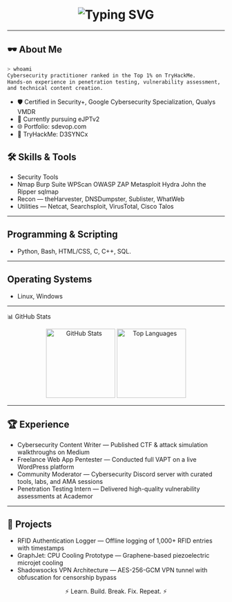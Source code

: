 <!-- Profile Cover -->
<h1 align="center">
  <img src="https://readme-typing-svg.herokuapp.com?font=Fira+Code&color=00FF00&width=750&lines=Hi%2C+I'm+D3SYNCx;Ethical+Hacker+%7C+CTF+Player+%7C+Cybersecurity+Researcher;Ranked+Top+1%25+on+TryHackMe;Welcome+to+my+GitHub" alt="Typing SVG">
</h1>

---

## 🕶 About Me
```bash
> whoami
Cybersecurity practitioner ranked in the Top 1% on TryHackMe.
Hands-on experience in penetration testing, vulnerability assessment, 
and technical content creation.
```
- 🛡 Certified in Security+, Google Cybersecurity Specialization, Qualys VMDR
- 🎯 Currently pursuing eJPTv2
- 🌐 Portfolio: sdevop.com
- 📜 TryHackMe: D3SYNCx

## 🛠 Skills & Tools
- Security Tools
- Nmap Burp Suite WPScan OWASP ZAP Metasploit Hydra John the Ripper sqlmap
- Recon — theHarvester, DNSDumpster, Sublister, WhatWeb
- Utilities — Netcat, Searchsploit, VirusTotal, Cisco Talos

---

## Programming & Scripting
- Python, Bash, HTML/CSS, C, C++, SQL.
  
---

## Operating Systems
- Linux, Windows

---

📊 GitHub Stats
<p align="center"> <img src="https://github-readme-stats.vercel.app/api?username=D3SYNCx&show_icons=true&theme=radical" alt="GitHub Stats" height="160"> <img src="https://github-readme-stats.vercel.app/api/top-langs/?username=D3SYNCx&layout=compact&theme=radical" alt="Top Languages" height="160"> </p>

---

## 🏆 Experience
- Cybersecurity Content Writer — Published CTF & attack simulation walkthroughs on Medium  
- Freelance Web App Pentester — Conducted full VAPT on a live WordPress platform  
- Community Moderator — Cybersecurity Discord server with curated tools, labs, and AMA sessions  
- Penetration Testing Intern — Delivered high-quality vulnerability assessments at Academor  

---

## 🚀 Projects
- RFID Authentication Logger — Offline logging of 1,000+ RFID entries with timestamps  
- GraphJet: CPU Cooling Prototype — Graphene-based piezoelectric microjet cooling  
- Shadowsocks VPN Architecture — AES-256-GCM VPN tunnel with obfuscation for censorship bypass  


<p align="center">⚡ Learn. Build. Break. Fix. Repeat. ⚡</p> 
